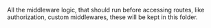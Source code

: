 All the middleware logic, that should run before accessing routes, like authorization, custom middlewares, these will be kept in this folder.

